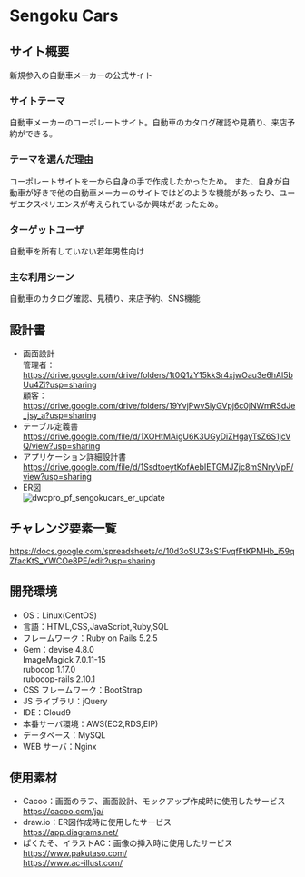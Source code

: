 # Sengoku Cars
## サイト概要
新規参入の自動車メーカーの公式サイト
### サイトテーマ
自動車メーカーのコーポレートサイト。自動車のカタログ確認や見積り、来店予約ができる。
### テーマを選んだ理由
コーポレートサイトを一から自身の手で作成したかったため。
また、自身が自動車が好きで他の自動車メーカーのサイトではどのような機能があったり、ユーザエクスペリエンスが考えられているか興味があったため。
### ターゲットユーザ
自動車を所有していない若年男性向け
### 主な利用シーン
自動車のカタログ確認、見積り、来店予約、SNS機能
## 設計書
- 画面設計  
管理者：https://drive.google.com/drive/folders/1t0Q1zY15kkSr4xjwOau3e6hAl5bUu4Zi?usp=sharing  
顧客：https://drive.google.com/drive/folders/19YvjPwvSlyGVpj6c0jNWmRSdJe_jsy_a?usp=sharing
- テーブル定義書  
https://drive.google.com/file/d/1XOHtMAigU6K3UGyDiZHgayTsZ6S1jcVQ/view?usp=sharing
- アプリケーション詳細設計書  
https://drive.google.com/file/d/1SsdtoeytKofAebIETGMJZjc8mSNryVpF/view?usp=sharing
- ER図  
![dwcpro_pf_sengokucars_er_update](https://user-images.githubusercontent.com/80663962/121800514-600e8d00-cc6d-11eb-96c2-aa4ab77d167e.png)

## チャレンジ要素一覧  
https://docs.google.com/spreadsheets/d/10d3oSUZ3sS1FvqfFtKPMHb_i59qZfacKtS_YWCOe8PE/edit?usp=sharing  
## 開発環境    
- OS：Linux(CentOS)
- 言語：HTML,CSS,JavaScript,Ruby,SQL
- フレームワーク：Ruby on Rails 5.2.5
- Gem：devise 4.8.0  
ImageMagick 7.0.11-15  
rubocop 1.17.0  
rubocop-rails 2.10.1
- CSS フレームワーク：BootStrap
- JS ライブラリ：jQuery
- IDE：Cloud9
- 本番サーバ環境：AWS(EC2,RDS,EIP)
- データベース：MySQL
- WEB サーバ：Nginx
## 使用素材  
- Cacoo：画面のラフ、画面設計、モックアップ作成時に使用したサービス  
https://cacoo.com/ja/
- draw.io：ER図作成時に使用したサービス  
https://app.diagrams.net/
- ぱくたそ、イラストAC：画像の挿入時に使用したサービス  
https://www.pakutaso.com/  
https://www.ac-illust.com/
